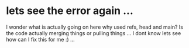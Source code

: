 # lets see the error again ... 

I wonder what is actually going on here why used refs, head and main?
Is the code actually merging things or pulling things ... I dont know
lets see how can I fix this for me :) ... 

